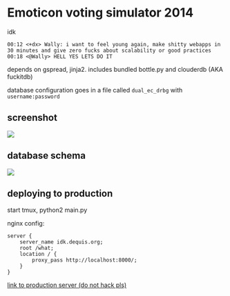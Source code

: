 # Emoticon voting simulator 2014

idk

    00:12 <+dx> Wally: i want to feel young again, make shitty webapps in 30 minutes and give zero fucks about scalability or good practices
    00:18 <@Wally> HELL YES LETS DO IT

depends on gspread, jinja2. includes bundled bottle.py and clouderdb (AKA fuckitdb)

database configuration goes in a file called `dual_ec_drbg` with `username:password`

## screenshot

![](http://dump.dequis.org/soSxV.png)

## database schema

![](http://dump.dequis.org/8QHRf.png)

## deploying to production

start tmux, python2 main.py

nginx config:

    server {
        server_name idk.dequis.org;
        root /what;
        location / {
            proxy_pass http://localhost:8000/;
        }
    }

[link to production server (do not hack pls)](http://idk.dequis.org)
